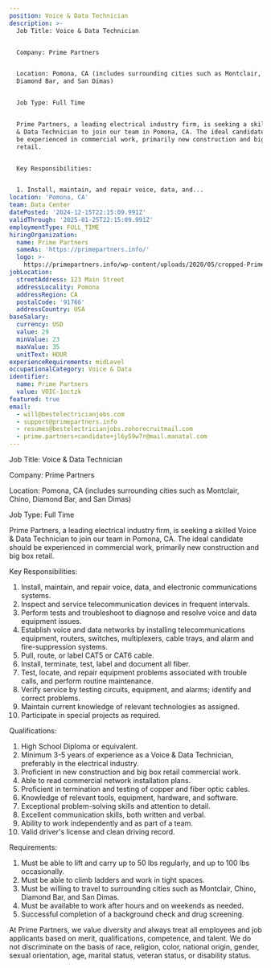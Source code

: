 ```yaml
---
position: Voice & Data Technician
description: >-
  Job Title: Voice & Data Technician


  Company: Prime Partners


  Location: Pomona, CA (includes surrounding cities such as Montclair, Chino,
  Diamond Bar, and San Dimas)


  Job Type: Full Time 


  Prime Partners, a leading electrical industry firm, is seeking a skilled Voice
  & Data Technician to join our team in Pomona, CA. The ideal candidate should
  be experienced in commercial work, primarily new construction and big box
  retail. 


  Key Responsibilities:


  1. Install, maintain, and repair voice, data, and...
location: 'Pomona, CA'
team: Data Center
datePosted: '2024-12-15T22:15:09.991Z'
validThrough: '2025-01-25T22:15:09.991Z'
employmentType: FULL_TIME
hiringOrganization:
  name: Prime Partners
  sameAs: 'https://primepartners.info/'
  logo: >-
    https://primepartners.info/wp-content/uploads/2020/05/cropped-Prime-Partners-Logo-NO-BG-1-1.png
jobLocation:
  streetAddress: 123 Main Street
  addressLocality: Pomona
  addressRegion: CA
  postalCode: '91766'
  addressCountry: USA
baseSalary:
  currency: USD
  value: 29
  minValue: 23
  maxValue: 35
  unitText: HOUR
experienceRequirements: midLevel
occupationalCategory: Voice & Data
identifier:
  name: Prime Partners
  value: VOIC-1octzk
featured: true
email:
  - will@bestelectricianjobs.com
  - support@primepartners.info
  - resumes@bestelectricianjobs.zohorecruitmail.com
  - prime.partners+candidate+jl6y59w7r@mail.manatal.com
---
```




Job Title: Voice & Data Technician

Company: Prime Partners

Location: Pomona, CA (includes surrounding cities such as Montclair, Chino, Diamond Bar, and San Dimas)

Job Type: Full Time 

Prime Partners, a leading electrical industry firm, is seeking a skilled Voice & Data Technician to join our team in Pomona, CA. The ideal candidate should be experienced in commercial work, primarily new construction and big box retail. 

Key Responsibilities:

1. Install, maintain, and repair voice, data, and electronic communications systems.
2. Inspect and service telecommunication devices in frequent intervals.
3. Perform tests and troubleshoot to diagnose and resolve voice and data equipment issues.
4. Establish voice and data networks by installing telecommunications equipment, routers, switches, multiplexers, cable trays, and alarm and fire-suppression systems.
5. Pull, route, or label CAT5 or CAT6 cable.
6. Install, terminate, test, label and document all fiber.
7. Test, locate, and repair equipment problems associated with trouble calls, and perform routine maintenance.
8. Verify service by testing circuits, equipment, and alarms; identify and correct problems.
9. Maintain current knowledge of relevant technologies as assigned.
10. Participate in special projects as required.

Qualifications:

1. High School Diploma or equivalent.
2. Minimum 3-5 years of experience as a Voice & Data Technician, preferably in the electrical industry.
3. Proficient in new construction and big box retail commercial work.
4. Able to read commercial network installation plans.
5. Proficient in termination and testing of copper and fiber optic cables.
6. Knowledge of relevant tools, equipment, hardware, and software.
7. Exceptional problem-solving skills and attention to detail.
8. Excellent communication skills, both written and verbal.
9. Ability to work independently and as part of a team.
10. Valid driver's license and clean driving record.

Requirements:

1. Must be able to lift and carry up to 50 lbs regularly, and up to 100 lbs occasionally.
2. Must be able to climb ladders and work in tight spaces.
3. Must be willing to travel to surrounding cities such as Montclair, Chino, Diamond Bar, and San Dimas.
4. Must be available to work after hours and on weekends as needed.
5. Successful completion of a background check and drug screening.

At Prime Partners, we value diversity and always treat all employees and job applicants based on merit, qualifications, competence, and talent. We do not discriminate on the basis of race, religion, color, national origin, gender, sexual orientation, age, marital status, veteran status, or disability status.
